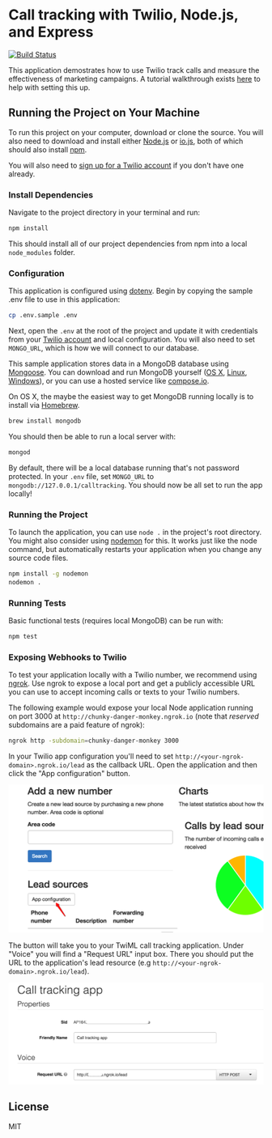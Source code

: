 # Call tracking with Twilio, Node.js, and Express

[![Build Status](https://travis-ci.org/TwilioDevEd/call-tracking-node.svg?branch=master)](https://travis-ci.org/TwilioDevEd/call-tracking-node)

This application demostrates how to use Twilio track calls and measure
the effectiveness of marketing campaigns.  A tutorial walkthrough exists [here](https://www.twilio.com/docs/tutorials/walkthrough/call-tracking/node/express) to help with setting this up.

## Running the Project on Your Machine

To run this project on your computer, download or clone the source. You will 
also need to download and install either [Node.js](http://nodejs.org/) 
or [io.js](https://iojs.org/en/index.html), both of which should also install 
[npm](https://www.npmjs.com/). 

You will also need to [sign up for a Twilio account](https://www.twilio.com/try-twilio) 
if you don't have one already.

### Install Dependencies

Navigate to the project directory in your terminal and run:

```bash
npm install
```

This should install all of our project dependencies from npm into a local 
`node_modules` folder.

### Configuration

This application is configured using [dotenv](https://www.npmjs.com/package/dotenv).
Begin by copying the sample .env file to use in this application:

```bash
cp .env.sample .env
```

Next, open the `.env` at the root of the project and update it with credentials
from your [Twilio account](https://www.twilio.com/user/account/voice-messaging)
and local configuration. You will also need to set `MONGO_URL`, which is how we
will connect to our database.

This sample application stores data in a MongoDB database using 
[Mongoose](http://mongoosejs.com/). You can download and run MongoDB 
yourself ([OS X](http://docs.mongodb.org/manual/tutorial/install-mongodb-on-os-x/), 
[Linux](http://docs.mongodb.org/manual/tutorial/install-mongodb-on-ubuntu/), 
[Windows](http://docs.mongodb.org/manual/tutorial/install-mongodb-on-windows/)), 
or you can use a hosted service like
[compose.io](https://www.compose.io/).

On OS X, the maybe the easiest way to get MongoDB running locally is to install
via [Homebrew](http://brew.sh/).

```bash
brew install mongodb
```

You should then be able to run a local server with:

```bash
mongod
```

By default, there will be a local database running that's not password protected.
In your `.env` file, set `MONGO_URL` to `mongodb://127.0.0.1/calltracking`. You
should now be all set to run the app locally!

### Running the Project

To launch the application, you can use `node .` in the project's root directory. 
You might also consider using [nodemon](https://github.com/remy/nodemon) for 
this. It works just like the node command, but automatically restarts your 
application when you change any source code files.

```bash
npm install -g nodemon
nodemon .
```

### Running Tests

Basic functional tests (requires local MongoDB) can be run with:

```bash
npm test
```

### Exposing Webhooks to Twilio

To test your application locally with a Twilio number, we recommend using 
[ngrok](https://ngrok.com/docs). Use ngrok to expose a local port and get a 
publicly accessible URL you can use to accept incoming calls or texts to your 
Twilio numbers.

The following example would expose your local Node application running on port 
3000 at `http://chunky-danger-monkey.ngrok.io` (note that *reserved* subdomains 
are a paid feature of ngrok):

```bash
ngrok http -subdomain=chunky-danger-monkey 3000
```

In your Twilio app configuration you'll need to set
`http://<your-ngrok-domain>.ngrok.io/lead` as the callback URL. Open
the application and then click the "App configuration" button.

![app configuration button screenshot](images/app-configuration.png)

The button will take you to your TwiML call tracking
application. Under "Voice" you will find a "Request URL" input
box. There you should put the URL to the application's lead resource
(e.g `http://<your-ngrok-domain>.ngrok.io/lead`).

![webhook configuration](images/webhook.png)

## License

MIT
